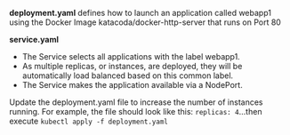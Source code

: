 **deployment.yaml** 
defines how to launch an application called webapp1 using the Docker Image katacoda/docker-http-server that runs on Port 80

**service.yaml**
- The Service selects all applications with the label webapp1. 
- As multiple replicas, or instances, are deployed, they will be automatically load balanced based on this common label. 
- The Service makes the application available via a NodePort.

Update the deployment.yaml file to increase the number of instances running. For example, the file should look like this:
`replicas: 4`...then execute `kubectl apply -f deployment.yaml`

